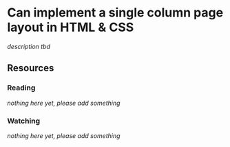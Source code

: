 # Can implement a single column page layout in HTML & CSS
_description tbd_
## Resources
### Reading
_nothing here yet, please add something_
### Watching
_nothing here yet, please add something_
